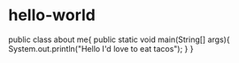 # hello-world
public class about me{
  public static void main(String[] args){
    System.out.println("Hello I'd love to eat tacos");
  }
}
